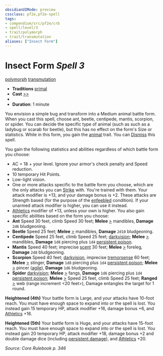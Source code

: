 ```yaml
---
obsidianUIMode: preview
cssclass: pf2e,pf2e-spell
tags:
- compendium/src/pf2e/crb
- spell/level/3
- trait/polymorph
- trait/transmutation
aliases: ["Insect Form"]
---
```

# Insect Form *Spell 3*   
[polymorph](polymorph.md "Polymorph Effect Trait")  [transmutation](transmutation.md "Transmutation School Trait")  

- **Traditions** [primal](primal.md "Primal Tradition Trait")
- **Cast** [>>](chapter-9-playing-the-game.md#Actions "Two-Action") 
- 
- **Duration**: 1 minute

You envision a simple bug and transform into a Medium animal battle form. When you cast this spell, choose ant, beetle, centipede, mantis, scorpion, or spider. You can decide the specific type of animal (such as such as a ladybug or scarab for beetle), but this has no effect on the form's Size or statistics. While in this form, you gain the [animal](animal.md "Animal Creature Type Trait") trait. You can [Dismiss](dismiss.md) this spell.

You gain the following statistics and abilities regardless of which battle form you choose:

- AC = 18 + your level. Ignore your armor's check penalty and Speed reduction.
- 10 temporary Hit Points.
- Low-light vision.
- One or more attacks specific to the battle form you choose, which are the only attacks you can [Strike](strike.md) with. You're trained with them. Your attack modifier is +13, and your damage bonus is +2. These attacks are Strength based (for the purpose of the [enfeebled](conditions.md#Enfeebled) condition). If your unarmed attack modifier is higher, you can use it instead.
- [Athletics](skills.md#Athletics) modifier of +13, unless your own is higher. You also gain specific abilities based on the form you choose:
- **Ant** Speed 30 feet, climb Speed 30 feet; **Melee** [>](chapter-9-playing-the-game.md#Actions "Single Action") mandibles, **Damage** `2d6` bludgeoning.
- **Beetle** Speed 25 feet; **Melee** [>](chapter-9-playing-the-game.md#Actions "Single Action") mandibles, **Damage** `2d10` bludgeoning.
- **Centipede** Speed 25 feet, climb Speed 25 feet; [darkvision](Reference/Rules/Abilities/darkvision.md); **Melee** [>](chapter-9-playing-the-game.md#Actions "Single Action") mandibles, **Damage** `1d8` piercing plus `1d4` [persistent poison](conditions.md#Persistent%20Damage).
- **Mantis** Speed 40 feet; imprecise [scent](scent.md) 30 feet; **Melee** [>](chapter-9-playing-the-game.md#Actions "Single Action") foreleg, **Damage** `2d8` bludgeoning.
- **Scorpion** Speed 40 feet; [darkvision](Reference/Rules/Abilities/darkvision.md), imprecise [tremorsense](tremorsense.md) 60 feet; **Melee** [>](chapter-9-playing-the-game.md#Actions "Single Action") stinger, **Damage** `1d8` piercing plus `1d4` [persistent poison](conditions.md#Persistent%20Damage); **Melee** [>](chapter-9-playing-the-game.md#Actions "Single Action") pincer ([agile](agile.md "Agile Weapon Trait")), **Damage** `1d6` bludgeoning.
- **Spider** [darkvision](Reference/Rules/Abilities/darkvision.md); **Melee** [>](chapter-9-playing-the-game.md#Actions "Single Action") fangs, **Damage** `1d6` piercing plus `1d4` [persistent poison](conditions.md#Persistent%20Damage); **Melee** [>](chapter-9-playing-the-game.md#Actions "Single Action") Speed 25 feet, climb Speed 25 feet; **Ranged** [>](chapter-9-playing-the-game.md#Actions "Single Action") web (range increment <20 feet>), Damage entangles the target for 1 round.

**Heightened (4th)** Your battle form is Large, and your attacks have 10-foot reach. You must have enough space to expand into or the spell is lost. You instead gain 15 temporary HP, attack modifier +16, damage bonus +6, and [Athletics](skills.md#Athletics) +16.

**Heightened (5th)** Your battle form is Huge, and your attacks have 15-foot reach. You must have enough space to expand into or the spell is lost. You instead gain 20 temporary HP, attack modifier +18, damage bonus +2 and double damage dice (including [persistent damage](conditions.md#Persistent%20Damage)), and [Athletics](skills.md#Athletics) +20.

*Source: Core Rulebook p. 346*